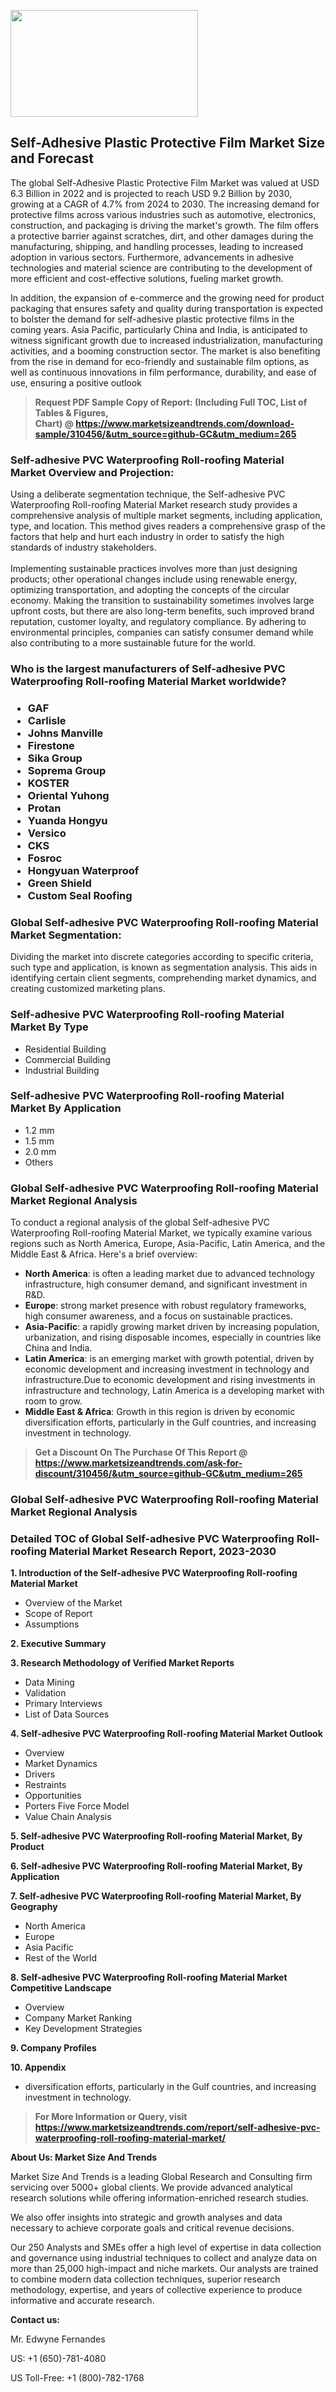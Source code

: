<p><img class="alignnone size-medium wp-image-20088" src="https://ffe5etoiles.com/wp-content/uploads/2024/12/MST1-300x171.png" alt="" width="300" height="171" /></p><h2>Self-Adhesive Plastic Protective Film Market Size and Forecast</h2><p>The global Self-Adhesive Plastic Protective Film Market was valued at USD 6.3 Billion in 2022 and is projected to reach USD 9.2 Billion by 2030, growing at a CAGR of 4.7% from 2024 to 2030. The increasing demand for protective films across various industries such as automotive, electronics, construction, and packaging is driving the market's growth. The film offers a protective barrier against scratches, dirt, and other damages during the manufacturing, shipping, and handling processes, leading to increased adoption in various sectors. Furthermore, advancements in adhesive technologies and material science are contributing to the development of more efficient and cost-effective solutions, fueling market growth.</p><p>In addition, the expansion of e-commerce and the growing need for product packaging that ensures safety and quality during transportation is expected to bolster the demand for self-adhesive plastic protective films in the coming years. Asia Pacific, particularly China and India, is anticipated to witness significant growth due to increased industrialization, manufacturing activities, and a booming construction sector. The market is also benefiting from the rise in demand for eco-friendly and sustainable film options, as well as continuous innovations in film performance, durability, and ease of use, ensuring a positive outlook </p><blockquote id="" class=""><strong>Request PDF Sample Copy of Report: (Including Full TOC, List of Tables &amp; Figures, Chart)&nbsp;@&nbsp;<strong><a href="https://www.marketsizeandtrends.com/download-sample/310456/&utm_source=github-GC&utm_medium=265" target="_blank">https://www.marketsizeandtrends.com/download-sample/310456/&utm_source=github-GC&utm_medium=265</a></strong></strong></blockquote><h3 id="" class="">Self-adhesive PVC Waterproofing Roll-roofing Material Market&nbsp;Overview and Projection:</h3><p id="" class="">Using a deliberate segmentation technique, the Self-adhesive PVC Waterproofing Roll-roofing Material Market research study provides a comprehensive analysis of multiple market segments, including application, type, and location. This method gives readers a comprehensive grasp of the factors that help and hurt each industry in order to satisfy the high standards of industry stakeholders. <br /> <br />Implementing sustainable practices involves more than just designing products; other operational changes include using renewable energy, optimizing transportation, and adopting the concepts of the circular economy. Making the transition to sustainability sometimes involves large upfront costs, but there are also long-term benefits, such improved brand reputation, customer loyalty, and regulatory compliance. By adhering to environmental principles, companies can satisfy consumer demand while also contributing to a more sustainable future for the world.</p><h3 id="" class="">Who is the largest manufacturers of&nbsp;Self-adhesive PVC Waterproofing Roll-roofing Material Market worldwide?</h3><h3 class=""><p><ul><li>GAF </li><li> Carlisle </li><li> Johns Manville </li><li> Firestone </li><li> Sika Group </li><li> Soprema Group </li><li> KOSTER </li><li> Oriental Yuhong </li><li> Protan </li><li> Yuanda Hongyu </li><li> Versico </li><li> CKS </li><li> Fosroc </li><li> Hongyuan Waterproof </li><li> Green Shield </li><li> Custom Seal Roofing</li></ul></p></h3><h3 id="" class="">Global&nbsp;Self-adhesive PVC Waterproofing Roll-roofing Material Market Segmentation:</h3><p id="" class="">Dividing the market into discrete categories according to specific criteria, such type and application, is known as segmentation analysis. This aids in identifying certain client segments, comprehending market dynamics, and creating customized marketing plans.</p><h3 id="" class="">Self-adhesive PVC Waterproofing Roll-roofing Material Market&nbsp;By Type</h3><p><p><ul><li>Residential Building</li><li> Commercial Building</li><li> Industrial Building</p></li></ul></p></p><h3 id="" class="">Self-adhesive PVC Waterproofing Roll-roofing Material Market&nbsp;By Application</h3><p class=""><p><ul><li>1.2 mm</li><li> 1.5 mm</li><li> 2.0 mm</li><li> Others</li></ul></p></p><h3 id="" class="">Global Self-adhesive PVC Waterproofing Roll-roofing Material Market Regional Analysis</h3><p id="" class="">To conduct a regional analysis of the global Self-adhesive PVC Waterproofing Roll-roofing Material Market, we typically examine various regions such as North America, Europe, Asia-Pacific, Latin America, and the Middle East &amp; Africa. Here's a brief overview:</p><ul><li><strong>North America</strong>: is often a leading market due to advanced technology infrastructure, high consumer demand, and significant investment in R&amp;D.</li><li><strong>Europe</strong>: strong market presence with robust regulatory frameworks, high consumer awareness, and a focus on sustainable practices.</li><li><strong>Asia-Pacific</strong>: a rapidly growing market driven by increasing population, urbanization, and rising disposable incomes, especially in countries like China and India.</li><li><strong>Latin America</strong>: is an emerging market with growth potential, driven by economic development and increasing investment in technology and infrastructure.Due to economic development and rising investments in infrastructure and technology, Latin America is a developing market with room to grow.</li><li><strong>Middle East &amp; Africa</strong>: Growth in this region is driven by economic diversification efforts, particularly in the Gulf countries, and increasing investment in technology.</li></ul><blockquote id="" class=""><strong>Get a Discount On The Purchase Of This Report @ <strong><a href="https://www.marketsizeandtrends.com/ask-for-discount/310456/&utm_source=github-GC&utm_medium=265" target="_blank">https://www.marketsizeandtrends.com/ask-for-discount/310456/&utm_source=github-GC&utm_medium=265</a></strong></strong></blockquote><h3 id="" class="">Global Self-adhesive PVC Waterproofing Roll-roofing Material Market Regional Analysis</h3><h3 id="" class="">Detailed TOC of Global Self-adhesive PVC Waterproofing Roll-roofing Material Market Research Report, 2023-2030</h3><p id="" class=""><strong>1. Introduction of the Self-adhesive PVC Waterproofing Roll-roofing Material Market</strong></p><ul><li>Overview of the Market</li><li>Scope of Report</li><li>Assumptions</li></ul><p id="" class=""><strong>2. Executive Summary</strong></p><p id="" class=""><strong>3. Research Methodology of Verified Market Reports</strong></p><ul><li>Data Mining</li><li>Validation</li><li>Primary Interviews</li><li>List of Data Sources</li></ul><p id="" class=""><strong>4. Self-adhesive PVC Waterproofing Roll-roofing Material Market Outlook</strong></p><ul><li>Overview</li><li>Market Dynamics</li><li>Drivers</li><li>Restraints</li><li>Opportunities</li><li>Porters Five Force Model</li><li>Value Chain Analysis</li></ul><p id="" class=""><strong>5. Self-adhesive PVC Waterproofing Roll-roofing Material Market, By Product</strong></p><p id="" class=""><strong>6. Self-adhesive PVC Waterproofing Roll-roofing Material Market, By Application</strong></p><p id="" class=""><strong>7. Self-adhesive PVC Waterproofing Roll-roofing Material Market, By Geography</strong></p><ul><li>North America</li><li>Europe</li><li>Asia Pacific</li><li>Rest of the World</li></ul><p id="" class=""><strong>8. Self-adhesive PVC Waterproofing Roll-roofing Material Market Competitive Landscape</strong></p><ul><li>Overview</li><li>Company Market Ranking</li><li>Key Development Strategies</li></ul><p id="" class=""><strong>9. Company Profiles</strong></p><p id="" class=""><strong>10. Appendix</strong></p><ul><li>diversification efforts, particularly in the Gulf countries, and increasing investment in technology.</li></ul><blockquote id="" class=""><strong>For More Information or Query, visit <strong><strong><a href="https://www.marketsizeandtrends.com/report/self-adhesive-pvc-waterproofing-roll-roofing-material-market/" target="_blank">https://www.marketsizeandtrends.com/report/self-adhesive-pvc-waterproofing-roll-roofing-material-market/</a></strong></strong></strong></blockquote><p id="" class=""><strong>About Us: Market Size And Trends</strong></p><p id="" class="">Market Size And Trends is a leading Global Research and Consulting firm servicing over 5000+ global clients. We provide advanced analytical research solutions while offering information-enriched research studies.</p><p id="" class="">We also offer insights into strategic and growth analyses and data necessary to achieve corporate goals and critical revenue decisions.</p><p id="" class="">Our 250 Analysts and SMEs offer a high level of expertise in data collection and governance using industrial techniques to collect and analyze data on more than 25,000 high-impact and niche markets. Our analysts are trained to combine modern data collection techniques, superior research methodology, expertise, and years of collective experience to produce informative and accurate research.</p><p id="" class=""><strong>Contact us:</strong></p><p id="" class="">Mr. Edwyne Fernandes</p><p id="" class="">US: +1 (650)-781-4080</p><p id="" class="">US Toll-Free: +1 (800)-782-1768</p>
